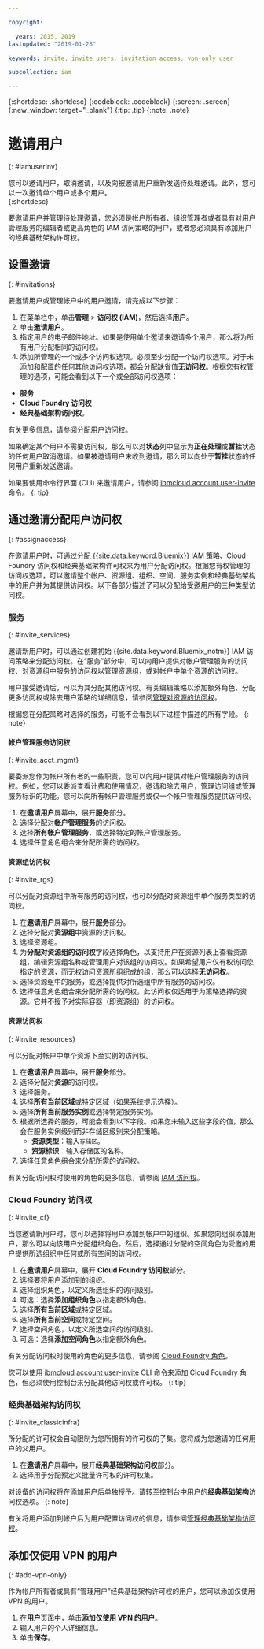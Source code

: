 ```yaml
---

copyright:

  years: 2015, 2019
lastupdated: "2019-01-28"

keywords: invite, invite users, invitation access, vpn-only user

subcollection: iam

---
```


{:shortdesc: .shortdesc}
{:codeblock: .codeblock}
{:screen: .screen}
{:new_window: target="_blank"}
{:tip: .tip}
{:note: .note}

# 邀请用户
{: #iamuserinv}

您可以邀请用户，取消邀请，以及向被邀请用户重新发送待处理邀请。此外，您可以一次邀请单个用户或多个用户。    
{:shortdesc}

要邀请用户并管理待处理邀请，您必须是帐户所有者、组织管理者或者具有对用户管理服务的编辑者或更高角色的 IAM 访问策略的用户，或者您必须具有添加用户的经典基础架构许可权。

## 设置邀请
{: #invitations}

要邀请用户或管理帐户中的用户邀请，请完成以下步骤：

1. 在菜单栏中，单击**管理** &gt; **访问权 (IAM)**，然后选择**用户**。
2. 单击**邀请用户**。
3. 指定用户的电子邮件地址。如果是使用单个邀请来邀请多个用户，那么将为所有用户分配相同的访问权。
4. 添加所管理的一个或多个访问权选项。必须至少分配一个访问权选项。对于未添加和配置的任何其他访问权选项，都会分配缺省值**无访问权**。根据您有权管理的选项，可能会看到以下一个或全部访问权选项：

  * **服务**
  * **Cloud Foundry 访问权**
  * **经典基础架构访问权**。

  有关更多信息，请参阅[分配用户访问权](/docs/iam?topic=iam-iamuserinv#assignaccess)。

如果确定某个用户不需要访问权，那么可以对**状态**列中显示为**正在处理**或**暂挂**状态的任何用户取消邀请。如果被邀请用户未收到邀请，那么可以向处于**暂挂**状态的任何用户重新发送邀请。

如果要使用命令行界面 (CLI) 来邀请用户，请参阅 [ibmcloud account user-invite](/docs/cli/reference/ibmcloud?topic=cloud-cli-ibmcloud_commands_account#ibmcloud_account_user_invite) 命令。
{: tip}

## 通过邀请分配用户访问权
{: #assignaccess}

在邀请用户时，可通过分配 {{site.data.keyword.Bluemix}} IAM 策略、Cloud Foundry 访问权和经典基础架构许可权来为用户分配访问权。根据您有权管理的访问权选项，可以邀请整个帐户、资源组、组织、空间、服务实例和经典基础架构中的用户并为其提供访问权。以下各部分描述了可以分配给受邀用户的三种类型访问权。

### 服务
{: #invite_services}

邀请新用户时，可以通过创建初始 {{site.data.keyword.Bluemix_notm}} IAM 访问策略来分配访问权。在“服务”部分中，可以向用户提供对帐户管理服务的访问权、对资源组中服务的访问权以管理资源组，或对帐户中单个资源的访问权。

用户接受邀请后，可以为其分配其他访问权。有关编辑策略以添加额外角色、分配更多访问权或除去用户策略的详细信息，请参阅[管理对资源的访问权](/docs/iam?topic=iam-iammanidaccser#iammanidaccser)。

根据您在分配策略时选择的服务，可能不会看到以下过程中描述的所有字段。
{: note}

#### 帐户管理服务访问权
{: #invite_acct_mgmt}

要委派您作为帐户所有者的一些职责，您可以向用户提供对帐户管理服务的访问权。例如，您可以委派查看计费和使用情况，邀请和除去用户，管理访问组或管理服务标识的功能。您可以向所有帐户管理服务或仅一个帐户管理服务提供访问权。

1. 在**邀请用户**屏幕中，展开**服务**部分。
2. 选择分配对**帐户管理服务**的访问权。
3. 选择**所有帐户管理服务**，或选择特定的帐户管理服务。
4. 选择任意角色组合来分配所需的访问权。

#### 资源组访问权
{: #invite_rgs}

可以分配对资源组中所有服务的访问权，也可以分配对资源组中单个服务类型的访问权。

1. 在**邀请用户**屏幕中，展开**服务**部分。
2. 选择分配对**资源组**中资源的访问权。
3. 选择资源组。
4. 为**分配对资源组的访问权**字段选择角色，以支持用户在资源列表上查看资源组，编辑资源组名称或管理用户对该组的访问权。如果希望用户仅有权访问您指定的资源，而无权访问资源所组织成的组，那么可以选择**无访问权**。
5. 选择资源组中的服务，或选择提供对所选组中所有服务的访问权。
6. 选择任意角色组合来分配所需的访问权。此访问权仅适用于为策略选择的资源。它并不授予对实际容器（即资源组）的访问权。

#### 资源访问权
{: #invite_resources}

可以分配对帐户中单个资源下至实例的访问权。

1. 在**邀请用户**屏幕中，展开**服务**部分。
2. 选择分配对**资源**的访问权。
3. 选择服务。
4. 选择**所有当前区域**或特定区域（如果系统提示选择）。
5. 选择**所有当前服务实例**或选择特定服务实例。
6. 根据所选择的服务，可能会看到以下字段。如果您未输入这些字段的值，那么会在服务实例级别而非存储区级别来分配策略。
    * **资源类型**：输入`存储区`。
    * **资源标识**：输入存储区的名称。
7. 选择任意角色组合来分配所需的访问权。

有关分配访问权时使用的角色的更多信息，请参阅 [IAM 访问权](/docs/iam?topic=iam-userroles#iamusermanrol)。

### Cloud Foundry 访问权
{: #invite_cf}

当您邀请新用户时，您可以选择将用户添加到帐户中的组织。如果您向组织添加用户，那么可以向该用户分配组织角色。然后，选择通过分配的空间角色为受邀的用户提供所选组织中任何或所有空间的访问权。

1. 在**邀请用户**屏幕中，展开 **Cloud Foundry 访问权**部分。
2. 选择要将用户添加到的组织。
3. 选择组织角色，以定义所选组织的访问级别。
4. 可选：选择**添加组织角色**以指定额外角色。
5. 选择**所有当前区域**或特定区域。
6. 选择**所有当前空间**或特定空间。
7. 选择空间角色，以定义所选空间的访问级别。
8. 可选：选择**添加空间角色**以指定额外角色。

有关分配访问权时使用的角色的更多信息，请参阅 [Cloud Foundry 角色](/docs/iam?topic=iam-cfaccess#cfroles)。

您可以使用 [ibmcloud account user-invite](/docs/cli/reference/ibmcloud?topic=cloud-cli-ibmcloud_commands_account#ibmcloud_account_user_invite) CLI 命令来添加 Cloud Foundry 角色，但必须使用控制台来分配其他访问权或许可权。
{: tip}

### 经典基础架构访问权
{: #invite_classicinfra}

所分配的许可权会自动限制为您所拥有的许可权的子集。您将成为您邀请的任何用户的父用户。

1. 在**邀请用户**屏幕中，展开**经典基础架构访问权**部分。
2. 选择用于分配预定义批量许可权的许可权集。

对设备的访问权将在添加用户后单独授予。请转至控制台中用户的**经典基础架构**访问权选项。
{: note}

有关将用户添加到帐户后为用户配置访问权的信息，请参阅[管理经典基础架构访问权](/docs/iam?topic=iam-mngclassicinfra#mngclassicinfra)。

## 添加仅使用 VPN 的用户
{: #add-vpn-only}

作为帐户所有者或具有“管理用户”经典基础架构许可权的用户，您可以添加仅使用 VPN 的用户。

1. 在**用户**页面中，单击**添加仅使用 VPN 的用户**。
2. 输入用户的个人详细信息。
3. 单击**保存**。
